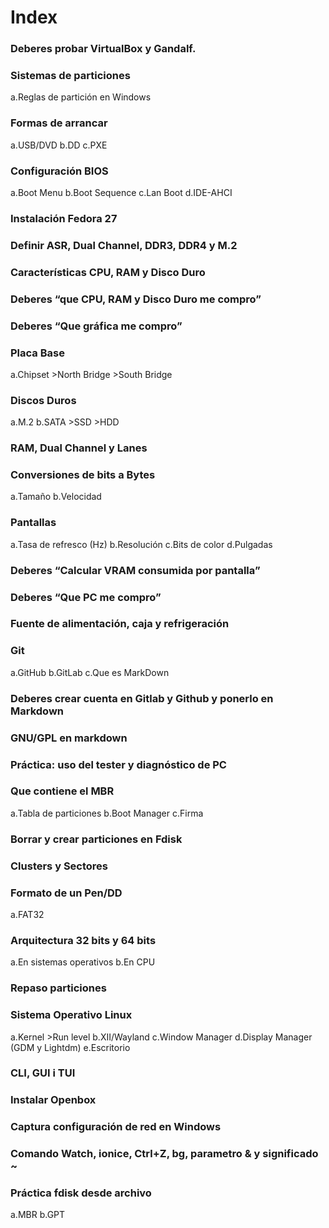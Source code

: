 # Index

### Deberes probar VirtualBox y Gandalf.

### Sistemas de particiones
  a.Reglas de partición en Windows
  
### Formas de arrancar
  a.USB/DVD
  b.DD
  c.PXE

### Configuración BIOS
  a.Boot Menu
  b.Boot Sequence
  c.Lan Boot
  d.IDE-AHCI
  
### Instalación Fedora 27

### Definir ASR, Dual Channel, DDR3, DDR4 y M.2

### Características CPU, RAM y Disco Duro

### Deberes “que CPU, RAM y Disco Duro me compro”

### Deberes “Que gráfica me compro”
 
### Placa Base
   a.Chipset
         >North Bridge
         >South Bridge
         
### Discos Duros
   a.M.2
   b.SATA
          >SSD
          >HDD
### RAM, Dual Channel y Lanes

### Conversiones de bits a Bytes
   a.Tamaño
   b.Velocidad
   
### Pantallas
   a.Tasa de refresco (Hz)
   b.Resolución
   c.Bits de color
   d.Pulgadas
   
 ### Deberes “Calcular VRAM consumida por pantalla”
 
 ### Deberes “Que PC me compro”
 
 ### Fuente de alimentación, caja y refrigeración
 
 ### Git
   a.GitHub
   b.GitLab
   c.Que es MarkDown
 
 ### Deberes crear cuenta en Gitlab y Github y ponerlo en Markdown
 
 ### GNU/GPL en markdown
 
 ### Práctica: uso del tester y diagnóstico de PC
 
 ### Que contiene el MBR
   a.Tabla de particiones
   b.Boot Manager
   c.Firma 
 ### Borrar y crear particiones en Fdisk
 
 ### Clusters y Sectores

### Formato de un Pen/DD
   a.FAT32
 
### Arquitectura 32 bits y 64 bits
   a.En sistemas operativos
   b.En CPU
### Repaso particiones

### Sistema Operativo Linux
   a.Kernel
      >Run level
   b.XII/Wayland
   c.Window Manager
   d.Display Manager (GDM y Lightdm)
   e.Escritorio

### CLI, GUI i TUI

### Instalar Openbox

### Captura configuración de red en Windows 

### Comando Watch, ionice, Ctrl+Z, bg, parametro & y significado ~

### Práctica fdisk desde archivo
   a.MBR
   b.GPT

